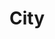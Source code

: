 ---
layout: category
id: city
nav: true
nav-order: 2
title: City
intro: Head for the buzz of the city, dipping into festive markets and catching dazzling shows as you soak up the electric atmosphere in the run-up to Christmas...
contents:
  - p: Match your luxury hotel pick with an outfit to suit your escape. From days exploring bustling markets and foodie gems, to evenings that require a smarter look for checking-in to talked-about restaurants and catching that must-see show, pair your boutique stay with a boutique look.
  - p: For her, a jumpsuit is perfect for layering with a cosy turtle neck, or they can match a long-sleeve evening dress with thick tights for a stylish evening look. For him, there’s no need to look stuffy either, with quality denim and warm but fashionable shirts and overshirts. Keep the kids toasty with cosy statement knits that won’t lead to any complaints about the cold.
offers-title: Find your perfect city escape

products:
  - id: womens
    name: Women
    link: https://www.fatface.com/women
    product-list:
      - id: 948023
        name: Talia Cord Jumpsuit
        price: "59.50"
        link: "#product-link"
      - id: 948393
        name: Enise Stripe Turtle Neck
        price: "29.50"
        link: "#product-link"
      - id: 948014
        name: Ariana Silhouette Floral Dress
        price: "56.00"
        link: "#product-link"
      - id: 949690
        name: Camel Wool Coat
        price: "150.00"
        link: "#product-link"

  - id: mens
    name: Men
    link: https://www.fatface.com/men
    product-list:
      - id: 945544
        name: Cord Overshirt
        price: "55.00"
        link: "#product-link"
      - id: 946046
        name: Huckstepper Stripe Shirt
        price: "49.50"
        link: "#product-link"
      - id: 945134
        name: Slim Dark Vintage Wash Jeans
        price: "59.00"
        link: "#product-link"
      - id: 945476
        name: Cashmere Crew Sweat
        price: "99.00"
        link: "#product-link"

  - id: kids
    name: Kids
    link: https://www.fatface.com/kids
    product-list:
      - id: 948876
        name: Jade Embroidered Star Cord Dress
        price: "29.50"
        link: "#product-link"
      - id: 948882
        name: Lazer Spot Moleskin Penny Pinafore
        price: "22.50"
        link: "#product-link"
      - id: 948885
        name: Sequin Star Crew Neck Sweat
        price: "22.50"
        link: "#product-link"
      - id: 946173
        name: Plain Waffle Knit Crew Sweat
        price: "18.00"
        link: "#product-link"
      - id: 949035
        name: Stripe Contrast Raglan
        price: "9.50"
        link: "#product-link"
      - id: 946709
        name: Dark Wash Slim Jeans
        price: "18.00"
        link: "#product-link"
---
